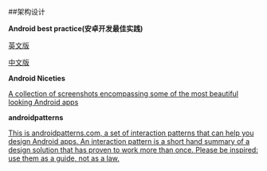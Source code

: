 ##架构设计


**Android best practice(安卓开发最佳实践)**

[英文版](https://github.com/futurice/android-best-practices)

[中文版](https://github.com/futurice/android-best-practices/blob/master/translations/Chinese/README.cn.md)


**Android Niceties**

[A collection of screenshots encompassing some of the most beautiful looking Android apps](http://androidniceties.tumblr.com/)


**androidpatterns**

[This is androidpatterns.com, a set of interaction patterns that can help you design Android apps. An interaction pattern is a short hand summary of a design solution that has proven to work more than once. Please be inspired: use them as a guide, not as a law.](http://unitid.nl/androidpatterns/)





